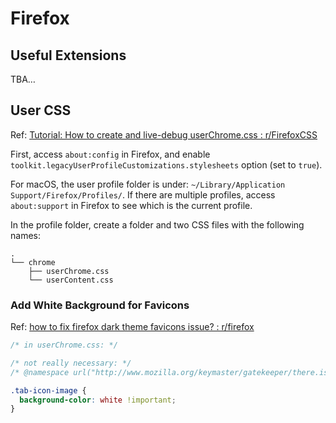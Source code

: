# Firefox

## Useful Extensions

TBA…

## User CSS

Ref: [Tutorial: How to create and live-debug userChrome.css : r/FirefoxCSS](https://www.reddit.com/r/FirefoxCSS/comments/73dvty/tutorial_how_to_create_and_livedebug_userchromecss/)

First, access `about:config` in Firefox, and enable `toolkit.legacyUserProfileCustomizations.stylesheets` option (set to `true`).

For macOS, the user profile folder is under: `~/Library/Application Support/Firefox/Profiles/`. If there are multiple profiles, access `about:support` in Firefox to see which is the current profile.

In the profile folder, create a folder and two CSS files with the following names:

```text
.
└── chrome
    ├── userChrome.css
    └── userContent.css
```

### Add White Background for Favicons

Ref: [how to fix firefox dark theme favicons issue? : r/firefox](https://www.reddit.com/r/firefox/comments/9mevo2/how_to_fix_firefox_dark_theme_favicons_issue/)

```css
/* in userChrome.css: */

/* not really necessary: */
/* @namespace url("http://www.mozilla.org/keymaster/gatekeeper/there.is.only.xul"); */

.tab-icon-image { 
  background-color: white !important;
}
```
